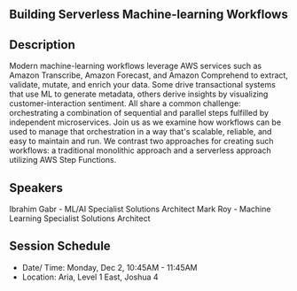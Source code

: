 ## Building Serverless Machine-learning Workflows
## Description
Modern machine-learning workflows leverage AWS services such as Amazon Transcribe, Amazon Forecast, and Amazon Comprehend to extract, validate, mutate, and enrich your data. Some drive transactional systems that use ML to generate metadata, others derive insights by visualizing customer-interaction sentiment. All share a common challenge: orchestrating a combination of sequential and parallel steps fulfilled by independent microservices. Join us as we examine how workflows can be used to manage that orchestration in a way that's scalable, reliable, and easy to maintain and run. We contrast two approaches for creating such workflows: a traditional monolithic approach and a serverless approach utilizing AWS Step Functions.

## Speakers
Ibrahim Gabr - ML/AI Specialist Solutions Architect
Mark Roy - Machine Learning Specialist Solutions Architect

## Session Schedule
- Date/ Time: Monday, Dec 2, 10:45AM - 11:45AM
- Location: Aria, Level 1 East, Joshua 4